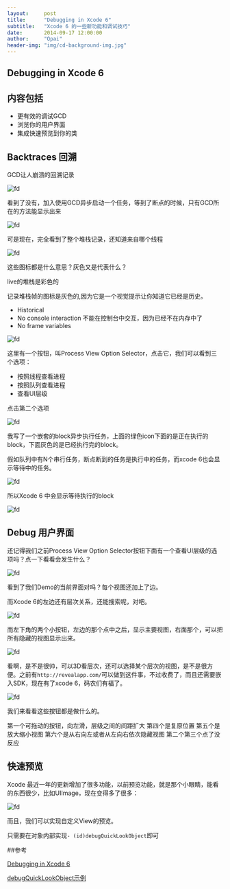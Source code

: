 ```yaml
---
layout:     post
title:      "Debugging in Xcode 6"
subtitle:   "Xcode 6 的一些新功能和调试技巧"
date:       2014-09-17 12:00:00
author:     "Qpai"
header-img: "img/cd-background-img.jpg"
---
```



## Debugging in Xcode 6

## 内容包括

* 更有效的调试GCD
* 浏览你的用户界面
* 集成快速预览到你的类


## Backtraces 回溯

GCD让人崩溃的回溯记录

![fd](img/GCDBefore.png "")

看到了没有，加入使用GCD异步启动一个任务，等到了断点的时候，只有GCD所在的方法能显示出来

![fd](img/GCDNow.png)

可是现在，完全看到了整个堆栈记录，还知道来自哪个线程

![fd](img/iconDebug.png)

这些图标都是什么意思？灰色又是代表什么？

live的堆栈是彩色的

记录堆栈帧的图标是灰色的,因为它是一个视觉提示让你知道它已经是历史。

* Historical
* No console interaction 不能在控制台中交互，因为已经不在内存中了
* No frame variables 

![fd](img/debugControllerBtn.png)

这里有一个按钮，叫Process View Option Selector，点击它，我们可以看到三个选项：

* 按照线程查看进程
* 按照队列查看进程
* 查看UI层级

点击第二个选项

![fd](img/blockQueue.png)


我写了一个嵌套的block异步执行任务，上面的绿色icon下面的是正在执行的block，下面灰色的是已经执行完的block。

假如队列中有N个串行任务，断点断到的任务是执行中的任务，而xcode 6也会显示等待中的任务。

![fd](img/sequenceBlock.png)

所以Xcode 6 中会显示等待执行的block

![fd](img/serialDebug.png)

## Debug 用户界面

还记得我们之前Process View Option Selector按钮下面有一个查看UI层级的选项吗？点一下看看会发生什么？

![fd](img/UIDebug.png)

看到了我们Demo的当前界面对吗？每个视图还加上了边。

而Xcode 6的左边还有层次关系，还能搜索呢，对吧。

![fd](img/UIDebugHierarchy.png)

而左下角的两个小按钮，左边的那个点中之后，显示主要视图，右面那个，可以把所有隐藏的视图显示出来。

![fd](img/3DUIDebug.png)

看啊，是不是很帅，可以3D看层次，还可以选择某个层次的视图，是不是很方便。之前有`http://revealapp.com/`可以做到这件事，不过收费了，而且还需要嵌入SDK，现在有了xcode 6，码农们有福了。

![fd](img/UIDebugToolButton.png)

我们来看看这些按钮都是做什么的。

第一个可拖动的按钮，向左滑，层级之间的间距扩大
第四个是复原位置
第五个是放大缩小视图
第六个是从右向左或者从左向右依次隐藏视图
第二个第三个点了没反应

## 快速预览

Xcode 最近一年的更新增加了很多功能，以前预览功能，就是那个小眼睛，能看的东西很少，比如UIImage，现在变得多了很多：

![fd](img/quickView.png)

而且，我们可以实现自定义View的预览。

只需要在对象内部实现`- (id)debugQuickLookObject`即可



##参考

[Debugging in Xcode 6](http://devstreaming.apple.com/videos/wwdc/2014/413xxr7gdc60u2p/413/413_debugging_in_xcode_6.pdf?dl=1)


[debugQuickLookObject示例](https://github.com/toyship/KTest)